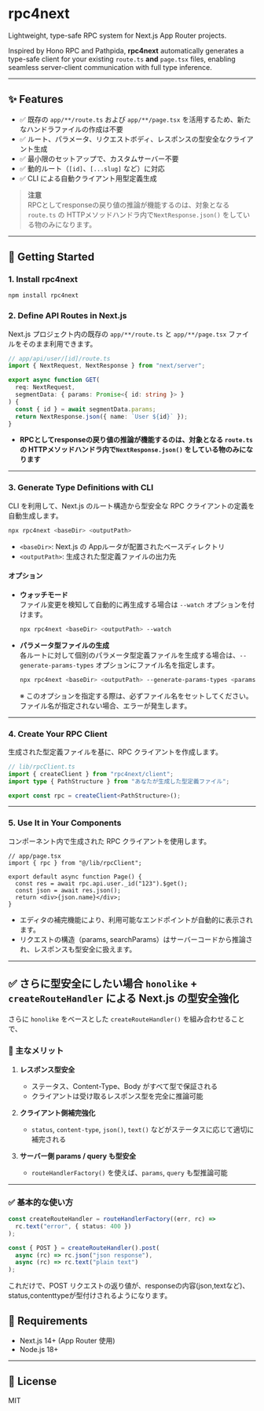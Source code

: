# rpc4next

Lightweight, type-safe RPC system for Next.js App Router projects.

Inspired by Hono RPC and Pathpida, **rpc4next** automatically generates a type-safe client for your existing `route.ts` **and** `page.tsx` files, enabling seamless server-client communication with full type inference.

---

## ✨ Features

- ✅ 既存の `app/**/route.ts` および `app/**/page.tsx` を活用するため、新たなハンドラファイルの作成は不要
- ✅ ルート、パラメータ、リクエストボディ、レスポンスの型安全なクライアント生成
- ✅ 最小限のセットアップで、カスタムサーバー不要
- ✅ 動的ルート（`[id]`、`[...slug]` など）に対応
- ✅ CLI による自動クライアント用型定義生成

> **注意**  
> RPCとしてresponseの戻り値の推論が機能するのは、対象となる `route.ts` の HTTPメソッドハンドラ内で`NextResponse.json()` をしている物のみになります。

---

## 🚀 Getting Started

### 1. Install rpc4next

```bash
npm install rpc4next
```

### 2. Define API Routes in Next.js

Next.js プロジェクト内の既存の `app/**/route.ts` と `app/**/page.tsx` ファイルをそのまま利用できます。

```ts
// app/api/user/[id]/route.ts
import { NextRequest, NextResponse } from "next/server";

export async function GET(
  req: NextRequest,
  segmentData: { params: Promise<{ id: string }> }
) {
  const { id } = await segmentData.params;
  return NextResponse.json({ name: `User ${id}` });
}
```

- **RPCとしてresponseの戻り値の推論が機能するのは、対象となる `route.ts` の HTTPメソッドハンドラ内で`NextResponse.json()` をしている物のみになります**

---

### 3. Generate Type Definitions with CLI

CLI を利用して、Next.js のルート構造から型安全な RPC クライアントの定義を自動生成します。

```bash
npx rpc4next <baseDir> <outputPath>
```

- `<baseDir>`: Next.js の Appルータが配置されたベースディレクトリ
- `<outputPath>`: 生成された型定義ファイルの出力先

#### オプション

- **ウォッチモード**  
  ファイル変更を検知して自動的に再生成する場合は `--watch` オプションを付けます。

  ```bash
  npx rpc4next <baseDir> <outputPath> --watch
  ```

- **パラメータ型ファイルの生成**  
  各ルートに対して個別のパラメータ型定義ファイルを生成する場合は、`--generate-params-types` オプションにファイル名を指定します。

  ```bash
  npx rpc4next <baseDir> <outputPath> --generate-params-types <paramsFileName>
  ```

  ※ このオプションを指定する際は、必ずファイル名をセットしてください。ファイル名が指定されない場合、エラーが発生します。

---

### 4. Create Your RPC Client

生成された型定義ファイルを基に、RPC クライアントを作成します。

```ts
// lib/rpcClient.ts
import { createClient } from "rpc4next/client";
import type { PathStructure } from "あなたが生成した型定義ファイル";

export const rpc = createClient<PathStructure>();
```

---

### 5. Use It in Your Components

コンポーネント内で生成された RPC クライアントを使用します。

```tsx
// app/page.tsx
import { rpc } from "@/lib/rpcClient";

export default async function Page() {
  const res = await rpc.api.user._id("123").$get();
  const json = await res.json();
  return <div>{json.name}</div>;
}
```

- エディタの補完機能により、利用可能なエンドポイントが自動的に表示されます。
- リクエストの構造（params, searchParams）はサーバーコードから推論され、レスポンスも型安全に扱えます。

---

## ✅ さらに型安全にしたい場合 `honolike` + `createRouteHandler` による Next.js の型安全強化

さらに `honolike` をベースとした `createRouteHandler()` を組み合わせることで、

### 📌 主なメリット

1. **レスポンス型安全**

   - ステータス、Content-Type、Body がすべて型で保証される
   - クライアントは受け取るレスポンス型を完全に推論可能

2. **クライアント側補完強化**

   - `status`, `content-type`, `json()`, `text()` などがステータスに応じて適切に補完される

3. **サーバー側 params / query も型安全**
   - `routeHandlerFactory()` を使えば、`params`, `query` も型推論可能

---

### ✅ 基本的な使い方

```ts
const createRouteHandler = routeHandlerFactory((err, rc) =>
  rc.text("error", { status: 400 })
);

const { POST } = createRouteHandler().post(
  async (rc) => rc.json("json response"),
  async (rc) => rc.text("plain text")
);
```

これだけで、POST リクエストの返り値が、responseの内容(json,textなど)、status,contenttypeが型付けされるようになります。

## 🚧 Requirements

- Next.js 14+ (App Router 使用)
- Node.js 18+

---

## 💼 License

MIT
